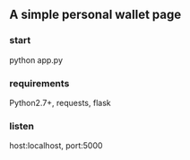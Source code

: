 ## A simple personal wallet page
### start 
python app.py

### requirements
Python2.7+, requests, flask

### listen
host:localhost, port:5000
